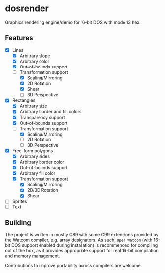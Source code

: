 # dosrender
Graphics rendering engine/demo for 16-bit DOS with mode 13 hex.

## Features
- [x] Lines
  - [x] Arbitrary slope
  - [x] Arbitrary color
  - [x] Out-of-bounds support
  - [ ] Transformation support
    - [x] Scaling/Mirroring
    - [x] 2D Rotation
    - [x] Shear
    - [ ] 3D Perspective
- [x] Rectangles
  - [x] Arbitrary size
  - [x] Arbitrary border and fill colors
  - [x] Transparency support
  - [x] Out-of-bounds support
  - [ ] Transformation support
    - [x] Scaling/Mirroring
    - [ ] 2D Rotation
    - [ ] 3D Perspective
- [x] Free-form polygons
  - [x] Arbitrary sides
  - [x] Arbitrary border color
  - [x] Out-of-bounds support
  - [x] Arbitrary fill color
  - [x] Transformation support
    - [x] Scaling/Mirroring
    - [x] 2D/3D Rotation
    - [x] Shear
- [ ] Sprites
- [ ] Text

## Building
The project is written in mostly C89 with some C99 extensions provided by the Watcom compiler, e.g. array designators.
As such, `Open Watcom` (with 16-bit DOS support enabled during installation) is recommended for compiling out of the box,
as it provides appropriate support for real 16-bit compilation and memory management.

Contributions to improve portability across compilers are welcome.
